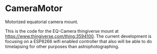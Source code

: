 # CameraMotor
Motorized equatorial camera mount.

This is the code for the EQ-Camera thingiverse mount at https://www.thingiverse.com/thing:3594100.
The current development is focusing on a ESP8266 wifi enabled controller that also will be able to do timelapsing for other purposes 
than astrophotographing.
